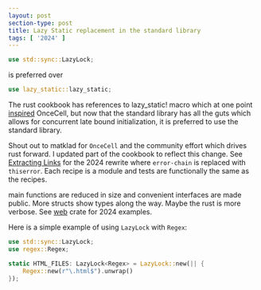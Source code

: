 ```yaml
---
layout: post
section-type: post
title: Lazy Static replacement in the standard library
tags: [ '2024' ]
---
```


```rust
use std::sync::LazyLock;
```

is preferred over

```rust
use lazy_static::lazy_static;
```

The rust cookbook has references to lazy_static! macro which at one point [inspired]
OnceCell, but now that the standard library has all the guts which allows for
concurrent late bound initialization, it is preferred to use the standard library.

Shout out to matklad for `OnceCell` and the community effort which drives rust forward.
I updated part of the cookbook to reflect this change.  See [Extracting Links] for the
2024 rewrite where `error-chain` is replaced with `thiserror`.  Each recipe is a module
and tests are functionally the same as the recipes.

main functions are reduced in size and convenient interfaces are made public.  More
structs show types along the way.  Maybe the rust is more verbose.  See [web] crate
for 2024 examples.

Here is a simple example of using `LazyLock` with `Regex`:

```rust
use std::sync::LazyLock;
use regex::Regex;

static HTML_FILES: LazyLock<Regex> = LazyLock::new(|| {
    Regex::new(r"\.html$").unwrap()
});
```

[Extracting Links]: https://rust-lang-nursery.github.io/rust-cookbook/web/scraping.html
[inspired]: https://internals.rust-lang.org/t/pre-rfc-lazy-static-move-to-std/7993/37?u=matklad
[web]: https://github.com/rust-lang-nursery/rust-cookbook/tree/master/crates/web
